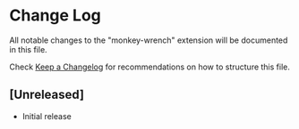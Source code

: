 # Change Log

All notable changes to the "monkey-wrench" extension will be documented in this file.

Check [Keep a Changelog](http://keepachangelog.com/) for recommendations on how to structure this file.

## [Unreleased]

- Initial release